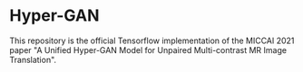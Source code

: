 # Hyper-GAN
 This repository is the official Tensorflow implementation of the MICCAI 2021 paper "A Unified Hyper-GAN Model for Unpaired Multi-contrast MR Image Translation".
